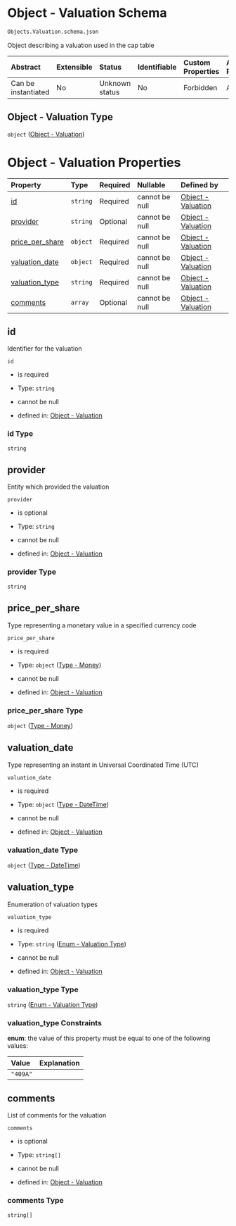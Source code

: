 # Object - Valuation Schema

```txt
Objects.Valuation.schema.json
```

Object describing a valuation used in the cap table

| Abstract            | Extensible | Status         | Identifiable | Custom Properties | Additional Properties | Access Restrictions | Defined In                                                                       |
| :------------------ | :--------- | :------------- | :----------- | :---------------- | :-------------------- | :------------------ | :------------------------------------------------------------------------------- |
| Can be instantiated | No         | Unknown status | No           | Forbidden         | Allowed               | none                | [Valuation.schema.json](../objects/Valuation.schema.json "open original schema") |

## Object - Valuation Type

`object` ([Object - Valuation](valuation-1.md))

# Object - Valuation Properties

| Property                            | Type     | Required | Nullable       | Defined by                                                                                                                     |
| :---------------------------------- | :------- | :------- | :------------- | :----------------------------------------------------------------------------------------------------------------------------- |
| [id](#id)                           | `string` | Required | cannot be null | [Object - Valuation](valuation-1-properties-id.md "Objects.Valuation.schema.json#/properties/id")                              |
| [provider](#provider)               | `string` | Optional | cannot be null | [Object - Valuation](valuation-1-properties-provider.md "Objects.Valuation.schema.json#/properties/provider")                  |
| [price_per_share](#price_per_share) | `object` | Required | cannot be null | [Object - Valuation](plansecurities-properties-type---money.md "Types.Money.schema.json#/properties/price_per_share")          |
| [valuation_date](#valuation_date)   | `object` | Required | cannot be null | [Object - Valuation](issuer-properties-type---datetime.md "Types.DateTime.schema.json#/properties/valuation_date")             |
| [valuation_type](#valuation_type)   | `string` | Required | cannot be null | [Object - Valuation](valuation-1-properties-enum---valuation-type.md "Enums.Valuation.schema.json#/properties/valuation_type") |
| [comments](#comments)               | `array`  | Optional | cannot be null | [Object - Valuation](valuation-1-properties-valuation---comments.md "Objects.Valuation.schema.json#/properties/comments")      |

## id

Identifier for the valuation

`id`

- is required

- Type: `string`

- cannot be null

- defined in: [Object - Valuation](valuation-1-properties-id.md "Objects.Valuation.schema.json#/properties/id")

### id Type

`string`

## provider

Entity which provided the valuation

`provider`

- is optional

- Type: `string`

- cannot be null

- defined in: [Object - Valuation](valuation-1-properties-provider.md "Objects.Valuation.schema.json#/properties/provider")

### provider Type

`string`

## price_per_share

Type representing a monetary value in a specified currency code

`price_per_share`

- is required

- Type: `object` ([Type - Money](plansecurities-properties-type---money.md))

- cannot be null

- defined in: [Object - Valuation](plansecurities-properties-type---money.md "Types.Money.schema.json#/properties/price_per_share")

### price_per_share Type

`object` ([Type - Money](plansecurities-properties-type---money.md))

## valuation_date

Type representing an instant in Universal Coordinated Time (UTC)

`valuation_date`

- is required

- Type: `object` ([Type - DateTime](issuer-properties-type---datetime.md))

- cannot be null

- defined in: [Object - Valuation](issuer-properties-type---datetime.md "Types.DateTime.schema.json#/properties/valuation_date")

### valuation_date Type

`object` ([Type - DateTime](issuer-properties-type---datetime.md))

## valuation_type

Enumeration of valuation types

`valuation_type`

- is required

- Type: `string` ([Enum - Valuation Type](valuation-1-properties-enum---valuation-type.md))

- cannot be null

- defined in: [Object - Valuation](valuation-1-properties-enum---valuation-type.md "Enums.Valuation.schema.json#/properties/valuation_type")

### valuation_type Type

`string` ([Enum - Valuation Type](valuation-1-properties-enum---valuation-type.md))

### valuation_type Constraints

**enum**: the value of this property must be equal to one of the following values:

| Value    | Explanation |
| :------- | :---------- |
| `"409A"` |             |

## comments

List of comments for the valuation

`comments`

- is optional

- Type: `string[]`

- cannot be null

- defined in: [Object - Valuation](valuation-1-properties-valuation---comments.md "Objects.Valuation.schema.json#/properties/comments")

### comments Type

`string[]`
